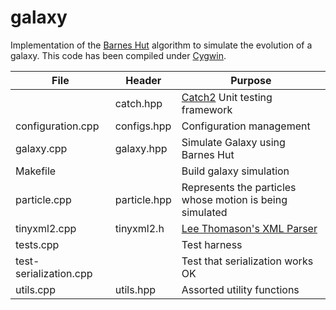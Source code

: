 # galaxy

Implementation of the [Barnes Hut](https://en.wikipedia.org/wiki/Barnes%E2%80%93Hut_simulation) algorithm
to simulate the evolution of a galaxy. This code has been compiled under [Cygwin](https://www.cygwin.com/).



| File | Header | Purpose |
|---------------------|------------------|---------------------------------------------------------------------|
| |catch.hpp | [Catch2](https://github.com/catchorg/Catch2) Unit testing framework |
| configuration.cpp | configs.hpp| Configuration management |
| galaxy.cpp |galaxy.hpp| Simulate Galaxy using Barnes Hut|
| Makefile || Build galaxy simulation |
| particle.cpp| particle.hpp | Represents the particles whose motion is being simulated|
| tinyxml2.cpp | tinyxml2.h |[Lee Thomason's XML Parser](http://www.grinninglizard.com/tinyxml/)|
| tests.cpp || Test harness |
| test-serialization.cpp| | Test that serialization works OK |
| utils.cpp | utils.hpp | Assorted utility functions|